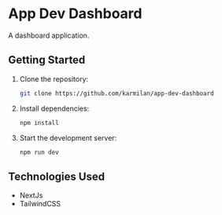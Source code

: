 # App Dev Dashboard

A dashboard application.

## Getting Started

1. Clone the repository:
   ```bash
   git clone https://github.com/karmilan/app-dev-dashboard
   ```
2. Install dependencies:
   ```bash
   npm install
   ```
3. Start the development server:
   ```bash
   npm run dev
   ```

## Technologies Used

- NextJs
- TailwindCSS
